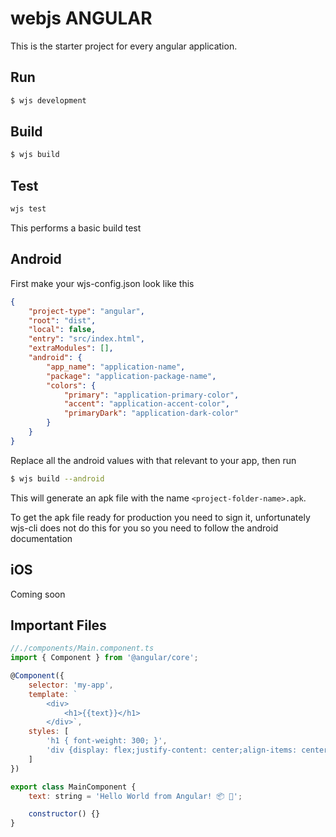 # webjs ANGULAR

This is the starter project for every angular application.

## Run

```bash
$ wjs development
```

## Build

```bash
$ wjs build
```

## Test

```bash
wjs test
```

This performs a basic build test

## Android

First make your wjs-config.json look like this

```json
{
	"project-type": "angular",
	"root": "dist",
	"local": false,
	"entry": "src/index.html",
    "extraModules": [],
    "android": {
		"app_name": "application-name",
		"package": "application-package-name",
		"colors": {
			"primary": "application-primary-color",
			"accent": "application-accent-color",
			"primaryDark": "application-dark-color"
		}
	}
}
```

Replace all the android values with that relevant to your app, then run

```bash
$ wjs build --android
```

This will generate an apk file with the name `<project-folder-name>.apk`.

To get the apk file ready for production you need to sign it, unfortunately wjs-cli does not do this for you so you need to follow the android documentation

## iOS

Coming soon

## Important Files

```js
//./components/Main.component.ts
import { Component } from '@angular/core';

@Component({
    selector: 'my-app',
    template: `
        <div>
            <h1>{{text}}</h1>
        </div>`,
    styles: [
        'h1 { font-weight: 300; }',
        'div {display: flex;justify-content: center;align-items: center;width: 100%;height: 100%;}'
    ]
})

export class MainComponent {
    text: string = 'Hello World from Angular! 📦 🚀';

    constructor() {}
}
```